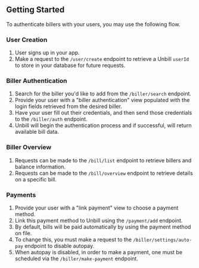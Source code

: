 ## Getting Started

To authenticate billers with your users, you may use the following flow.

### User Creation

1. User signs up in your app.
2. Make a request to the `/user/create` endpoint to retrieve a Unbill `userId` to store in your database for future requests.

### Biller Authentication

1. Search for the biller you'd like to add from the `/biller/search` endpoint.
2. Provide your user with a "biller authentication" view populated with the login fields retrieved from the desired biller.
3. Have your user fill out their credentials, and then send those credentials to the `/biller/auth` endpoint.
4. Unbill will begin the authentication process and if successful, will return available bill data.

### Biller Overview

1. Requests can be made to the `/bill/list` endpoint to retrieve billers and balance information.
2. Requests can be made to the `/bill/overview` endpoint to retrieve details on a specific bill.

### Payments

1. Provide your user with a "link payment" view to choose a payment method.
2. Link this payment method to Unbill using the `/payment/add` endpoint.
3. By default, bills will be paid automatically by using the payment method on file.
4. To change this, you must make a request to the `/biller/settings/auto-pay` endpoint to disable autopay.
5. When autopay is disabled, in order to make a payment, one must be scheduled via the `/biller/make-payment` endpoint.